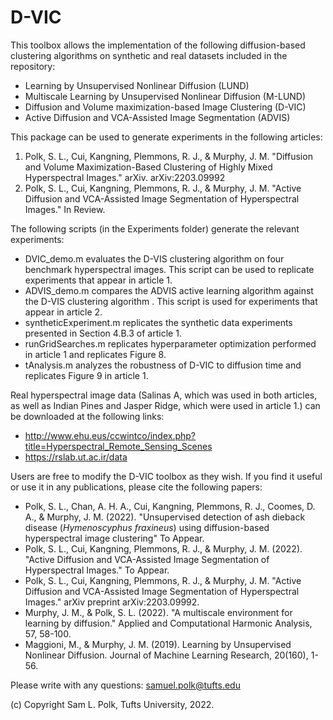 # D-VIC

This toolbox allows the implementation of the following diffusion-based clustering algorithms on synthetic and real datasets included in the repository:

- Learning by Unsupervised Nonlinear Diffusion (LUND)
- Multiscale Learning by Unsupervised Nonlinear Diffusion (M-LUND)
- Diffusion and Volume maximization-based Image Clustering (D-VIC)
- Active Diffusion and VCA-Assisted Image Segmentation (ADVIS)  

This package can be used to generate experiments in the following articles:

1. Polk, S. L., Cui, Kangning, Plemmons, R. J., & Murphy, J. M. "Diffusion and Volume Maximization-Based Clustering of Highly Mixed Hyperspectral Images." arXiv. arXiv:2203.09992
2. Polk, S. L., Cui, Kangning, Plemmons, R. J., & Murphy, J. M. "Active Diffusion and VCA-Assisted Image Segmentation of Hyperspectral Images." In Review.

The following scripts (in the Experiments folder) generate the relevant experiments:

- DVIC_demo.m evaluates the D-VIS clustering algorithm on four benchmark hyperspectral images. This script can be used to replicate experiments that appear in article 1.
- ADVIS_demo.m compares the ADVIS active learning algorithm against the D-VIS clustering algorithm . This script is used for experiments that appear in article 2.
- syntheticExperiment.m replicates the synthetic data experiments presented in Section 4.B.3 of article 1.  
- runGridSearches.m replicates hyperparameter optimization performed in article 1 and replicates Figure 8. 
- tAnalysis.m analyzes the robustness of D-VIC to diffusion time and replicates Figure 9 in article 1. 

Real hyperspectral image data (Salinas A, which was used in both articles, as well as Indian Pines and Jasper Ridge, which were used in article 1.) can be downloaded at the following links:

- http://www.ehu.eus/ccwintco/index.php?title=Hyperspectral_Remote_Sensing_Scenes
- https://rslab.ut.ac.ir/data
    
Users are free to modify the D-VIC toolbox as they wish. If you find it useful or use it in any publications, please cite the following papers:

- Polk, S. L., Chan, A. H. A., Cui, Kangning, Plemmons, R. J., Coomes, D. A., & Murphy, J. M. (2022). "Unsupervised detection of ash dieback disease (_Hymenoscyphus fraxineus_) using diffusion-based hyperspectral image clustering" To Appear.
- Polk, S. L., Cui, Kangning, Plemmons, R. J., & Murphy, J. M. (2022). "Active Diffusion and VCA-Assisted Image Segmentation of Hyperspectral Images." To Appear.
- Polk, S. L., Cui, Kangning, Plemmons, R. J., & Murphy, J. M. "Active Diffusion and VCA-Assisted Image Segmentation of Hyperspectral Images." arXiv preprint arXiv:2203.09992.
- Murphy, J. M., & Polk, S. L. (2022). "A multiscale environment for learning by diffusion." Applied and Computational Harmonic Analysis, 57, 58-100.
- Maggioni, M., & Murphy, J. M. (2019). Learning by Unsupervised Nonlinear Diffusion. Journal of Machine Learning Research, 20(160), 1-56.

Please write with any questions: samuel.polk@tufts.edu

(c) Copyright Sam L. Polk, Tufts University, 2022.
